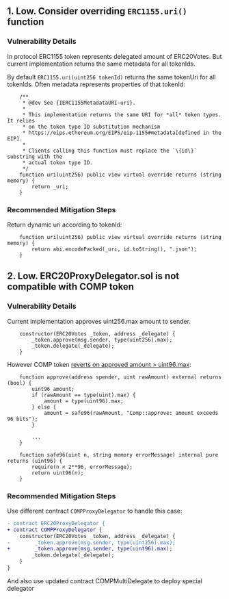 ## 1. Low. Consider overriding `ERC1155.uri()` function
### Vulnerability Details
In protocol ERC1155 token represents delegated amount of ERC20Votes. But current implementation returns the same metadata for all tokenIds.

By default `ERC1155.uri(uint256 tokenId)` returns the same tokenUri for all tokenIds. Often metadata represents properties of that tokenId:
```solidity
    /**
     * @dev See {IERC1155MetadataURI-uri}.
     *
     * This implementation returns the same URI for *all* token types. It relies
     * on the token type ID substitution mechanism
     * https://eips.ethereum.org/EIPS/eip-1155#metadata[defined in the EIP].
     *
     * Clients calling this function must replace the `\{id\}` substring with the
     * actual token type ID.
     */
    function uri(uint256) public view virtual override returns (string memory) {
        return _uri;
    }
```
### Recommended Mitigation Steps
Return dynamic uri according to tokenId:
```solidity
    function uri(uint256) public view virtual override returns (string memory) {
        return abi.encodePacked(_uri, id.toString(), ".json");
    }
```

## 2. Low. ERC20ProxyDelegator.sol is not compatible with COMP token
### Vulnerability Details
Current implementation approves uint256.max amount to sender.
```solidity
    constructor(ERC20Votes _token, address _delegate) {
        _token.approve(msg.sender, type(uint256).max);
        _token.delegate(_delegate);
    }
```
However COMP token [reverts on approved amount > uint96.max](https://github.com/compound-finance/compound-protocol/blob/master/contracts/Governance/Comp.sol#L86-L98):
```solidity
    function approve(address spender, uint rawAmount) external returns (bool) {
        uint96 amount;
        if (rawAmount == type(uint).max) {
            amount = type(uint96).max;
        } else {
            amount = safe96(rawAmount, "Comp::approve: amount exceeds 96 bits");
        }

        ...
    }

    function safe96(uint n, string memory errorMessage) internal pure returns (uint96) {
        require(n < 2**96, errorMessage);
        return uint96(n);
    }
```

### Recommended Mitigation Steps
Use different contract `COMPProxyDelegator` to handle this case:
```diff
- contract ERC20ProxyDelegator {
+ contract COMPProxyDelegator {
    constructor(ERC20Votes _token, address _delegate) {
-        _token.approve(msg.sender, type(uint256).max);
+        _token.approve(msg.sender, type(uint96).max);
        _token.delegate(_delegate);
    }
}
```
And also use updated contract COMPMultiDelegate to deploy special delegator
